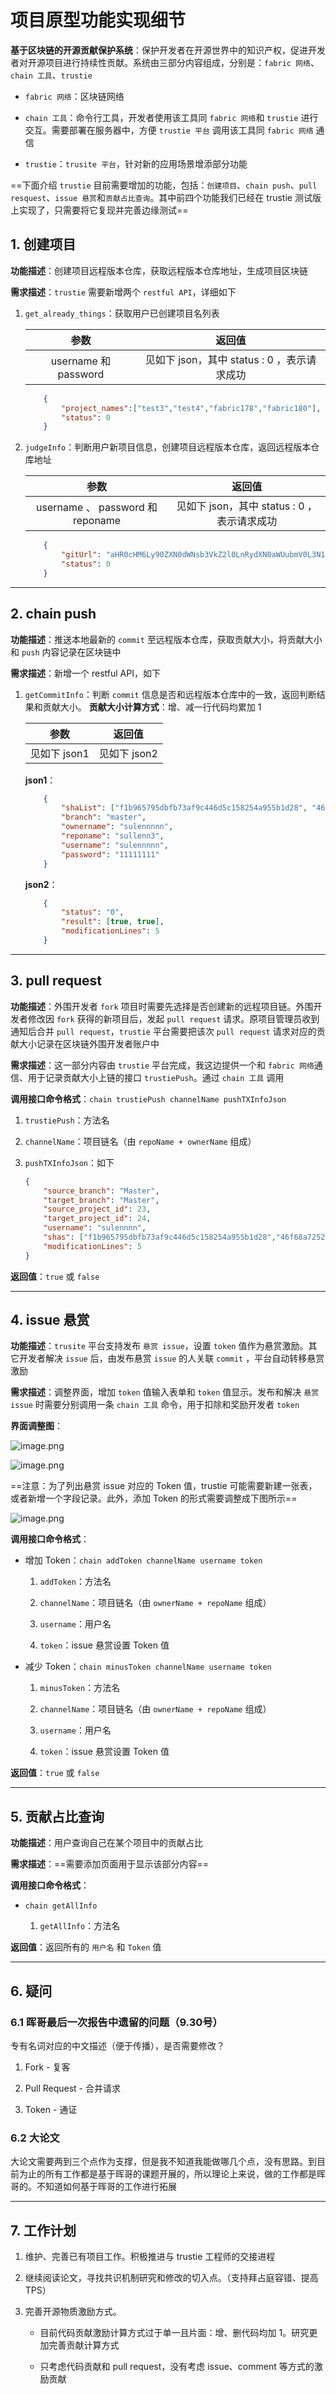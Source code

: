 # 项目原型功能实现细节

**基于区块链的开源贡献保护系统**：保护开发者在开源世界中的知识产权，促进开发者对开源项目进行持续性贡献。系统由三部分内容组成，分别是：`fabric 网络`、`chain 工具`、`trustie`

- `fabric 网络`：区块链网络

- `chain 工具`：命令行工具，开发者使用该工具同 `fabric 网络`和 `trustie` 进行交互。需要部署在服务器中，方便 `trustie 平台` 调用该工具同 `fabric 网络` 通信

- `trustie`：`trusite 平台`，针对新的应用场景增添部分功能

==下面介绍 `trustie` 目前需要增加的功能，包括：`创建项目`、`chain push`、`pull resquest`、`issue 悬赏`和`贡献占比查询`。其中前四个功能我们已经在 trustie 测试版上实现了，只需要将它复现并完善边缘测试==

## 1. 创建项目

**功能描述**：创建项目远程版本仓库，获取远程版本仓库地址，生成项目区块链

**需求描述**：`trustie` 需要新增两个 `restful API`，详细如下

1. `get_already_things`：获取用户已创建项目名列表

    参数 | 返回值
    :------------:|:-----------:
    username 和 password | 见如下 json，其中 status : 0 ，表示请求成功

    ```json
        {
            "project_names":["test3","test4","fabric178","fabric180"],
            "status": 0
        }
    ```

2. `judgeInfo`：判断用户新项目信息，创建项目远程版本仓库，返回远程版本仓库地址

    参数 | 返回值
    :------------:|:-----------:
    username 、 password 和 reponame | 见如下 json，其中 status : 0 ，表示请求成功

    ```json
        {
            "gitUrl": "aHR0cHM6Ly90ZXN0dWNsb3VkZ2l0LnRydXN0aWUubmV0L3N1bGVubm5ubi9z\ndWxsZW5uMy5naXQ=\n",
            "status": 0
        }
    ```

---

## 2. chain push

**功能描述**：推送本地最新的 `commit` 至远程版本仓库，获取贡献大小，将贡献大小和 `push` 内容记录在区块链中

**需求描述**：新增一个 restful API，如下

1. `getCommitInfo`：判断 `commit` 信息是否和远程版本仓库中的一致，返回判断结果和贡献大小。
**贡献大小计算方式**：增、减一行代码均累加 1

    参数 | 返回值
    :------------:|:-----------:
    见如下 json1 | 见如下 json2

    **json1**：

    ```json
        {
            "shaList": ["f1b965795dbfb73af9c446d5c158254a955b1d28", "46f68a7252ba0af072e634295b61f39407ceea01"],
            "branch": "master",
            "ownername": "sulennnnn",
            "reponame": "sullenn3",
            "username": "sulennnnn",
            "password": "11111111"
        }
    ```

    **json2**：

    ```json
        {
            "status": "0",
            "result": [true, true],
            "modificationLines": 5
        }
    ```

---

## 3. pull request

**功能描述**：外围开发者 `fork` 项目时需要先选择是否创建新的远程项目链。外围开发者修改因 `fork` 获得的新项目后，发起 `pull request` 请求。原项目管理员收到通知后合并 `pull request`，`trustie` 平台需要把该次 `pull request` 请求对应的贡献大小记录在区块链外围开发者账户中

**需求描述**：这一部分内容由 `trustie` 平台完成，我这边提供一个和 `fabric 网络`通信、用于记录贡献大小上链的接口 `trustiePush`。通过 `chain 工具` 调用

**调用接口命令格式**：`chain trustiePush channelName pushTXInfoJson`

1. `trustiePush`：方法名

2. `channelName`：项目链名（由 `repoName + ownerName` 组成）

3. `pushTXInfoJson`：如下

    ```json
    {
        "source_branch": "Master",
        "target_branch": "Master",
        "source_project_id": 23,
        "target_project_id": 24,
        "username": "sulennnn",
        "shas": ["f1b965795dbfb73af9c446d5c158254a955b1d28","46f68a7252ba0af072e634295b61f39407ceea01"],
        "modificationLines": 5
    }
    ```

**返回值**：`true` 或 `false`

---

## 4. issue 悬赏

**功能描述**：`trusite` 平台支持发布 `悬赏 issue`，设置 `token` 值作为悬赏激励。其它开发者解决 `issue` 后，由发布悬赏 `issue` 的人关联 `commit` ，平台自动转移悬赏激励

**需求描述**：调整界面，增加 `token` 值输入表单和 `token` 值显示。发布和解决 `悬赏 issue` 时需要分别调用一条 `chain 工具` 命令，用于扣除和奖励开发者 `token`

**界面调整图**：

![image.png](http://ww1.sinaimg.cn/large/006alGmrgy1g89loph28aj30ut0ic769.jpg)

![image.png](http://ww1.sinaimg.cn/large/006alGmrgy1g89lv4pi8hj30wa0j3mzs.jpg)

==注意：为了列出悬赏 issue 对应的 Token 值，trustie 可能需要新建一张表，或者新增一个字段记录。此外，添加 Token 的形式需要调整成下图所示==

![image.png](http://ww1.sinaimg.cn/large/006alGmrgy1g89mp0wz6kj30xt0k2gqs.jpg)

**调用接口命令格式**：

- 增加 Token：`chain addToken channelName username token`

    1. `addToken`：方法名

    2. `channelName`：项目链名（由 `ownerName + repoName` 组成）

    3. `username`：用户名

    4. `token`：issue 悬赏设置 Token 值

- 减少 Token：`chain minusToken channelName username token`

    1. `minusToken`：方法名

    2. `channelName`：项目链名（由 `ownerName + repoName` 组成）

    3. `username`：用户名

    4. `token`：issue 悬赏设置 Token 值

**返回值**：`true` 或 `false`

---

## 5. 贡献占比查询

**功能描述**：用户查询自己在某个项目中的贡献占比

**需求描述**：==需要添加页面用于显示该部分内容==

**调用接口命令格式**：

- `chain getAllInfo`

    1. `getAllInfo`：方法名

**返回值**：返回所有的 `用户名` 和 `Token` 值

---

## 6. 疑问

### 6.1 晖哥最后一次报告中遗留的问题（9.30号）

专有名词对应的中文描述（便于传播），是否需要修改？

1. Fork - 复客

2. Pull Request - 合并请求

3. Token - 通证

### 6.2 大论文

大论文需要两到三个点作为支撑，但是我不知道我能做哪几个点，没有思路。到目前为止的所有工作都是基于晖哥的课题开展的，所以理论上来说，做的工作都是晖哥的。不知道如何基于晖哥的工作进行拓展

---

## 7. 工作计划

1. 维护、完善已有项目工作。积极推进与 trustie 工程师的交接进程

2. 继续阅读论文，寻找共识机制研究和修改的切入点。（支持拜占庭容错、提高 TPS）

3. 完善开源物质激励方式。

    - 目前代码贡献激励计算方式过于单一且片面：增、删代码均加 1。研究更加完善贡献计算方式

    - 只考虑代码贡献和 pull request，没有考虑 issue、comment 等方式的激励贡献
